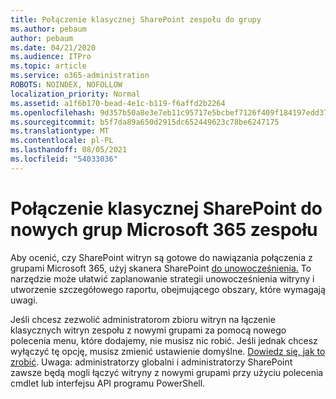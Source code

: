 ```yaml
---
title: Połączenie klasycznej SharePoint zespołu do grupy
ms.author: pebaum
author: pebaum
ms.date: 04/21/2020
ms.audience: ITPro
ms.topic: article
ms.service: o365-administration
ROBOTS: NOINDEX, NOFOLLOW
localization_priority: Normal
ms.assetid: a1f6b170-bead-4e1c-b119-f6affd2b2264
ms.openlocfilehash: 9d357b50a8e3e7eb11c95717e5bcbef7126f409f184197edd3705c3039241bbe
ms.sourcegitcommit: b5f7da89a650d2915dc652449623c78be6247175
ms.translationtype: MT
ms.contentlocale: pl-PL
ms.lasthandoff: 08/05/2021
ms.locfileid: "54033036"
---
```

# <a name="connect-classic-sharepoint-team-sites-to-new-microsoft-365-groups"></a>Połączenie klasycznej SharePoint do nowych grup Microsoft 365 zespołu

Aby ocenić, czy SharePoint witryn są gotowe do nawiązania połączenia z grupami Microsoft 365, użyj skanera SharePoint [do unowocześnienia.](https://go.microsoft.com/fwlink/?linkid=873066) To narzędzie może ułatwić zaplanowanie strategii unowocześnienia witryny i utworzenie szczegółowego raportu, obejmującego obszary, które wymagają uwagi.
  
Jeśli chcesz zezwolić administratorom zbioru witryn na łączenie klasycznych witryn zespołu z nowymi grupami za pomocą nowego polecenia menu, które dodajemy, nie musisz nic robić. Jeśli jednak chcesz wyłączyć tę opcję, musisz zmienić ustawienie domyślne. [Dowiedz się, jak to zrobić](https://go.microsoft.com/fwlink/?linkid=2004316). Uwaga: administratorzy globalni i administratorzy SharePoint zawsze będą mogli łączyć witryny z nowymi grupami przy użyciu polecenia cmdlet lub interfejsu API programu PowerShell.
  

